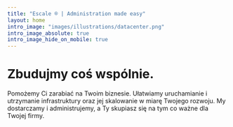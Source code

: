 ```yaml
---
title: "Escale ® | Administration made easy"
layout: home
intro_image: "images/illustrations/datacenter.png"
intro_image_absolute: true
intro_image_hide_on_mobile: true
---
```


# Zbudujmy coś wspólnie.

Pomożemy Ci zarabiać na Twoim biznesie. Ułatwiamy uruchamianie i utrzymanie infrastruktury oraz jej skalowanie w miarę Twojego rozwoju. My dostarczamy i administrujemy, a Ty skupiasz się na tym co ważne dla Twojej firmy.
